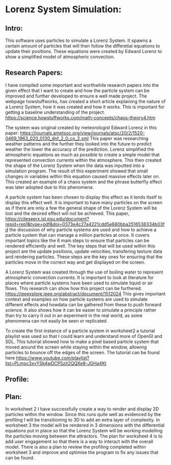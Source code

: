 # Lorenz System Simulation:

## Intro:
This software uses particles to simulate a Lorenz System. It spawns a certain amount of particles that will then follow the differetial equations to update their positions. 
These equations were created by Edward Lorenz to show a simplified model of atmospheric convection. 

## Research Papers: 
I have compiled some important and worthwhile research papers into the given effect that I want to create and how the particle system can be improved and further developed to ensure a well made project. 
The webpage howstuffworks, has created a short article explaining the nature of a Lorenz System, how it was created and how it works. This is important for getting a baseline understanding of the project. 
https://science.howstuffworks.com/math-concepts/chaos-theory4.htm

The system was original created by meteorologist Edward Lorenz in this paper: https://journals.ametsoc.org/view/journals/atsc/20/2/1520-0469_1963_020_0130_dnf_2_0_co_2.xml
This paper was researching weather patterns and the further they looked into the future to predict weather the lower the accuracy of the prediction. Lorenz simplified the atmospheric equations as much as possible to create a simple model that represented convection currents within the atmosphere. This then created the shape of the Lorenz System when the data was inputted into a simulation program. The result of this experiment showed that small changes in variables within this equation caused massive effects later on. This created an example of a chaos system and the phrase butterfly effect was later adopted due to this phenomena. 

A particle system has been chosen to display this effect as it lends itself to display this effect well. It is important to have many particles on the screen as if there are only a few the general shape of the Lorenz System will be lost and the desired effect will not be achieved. This paper, https://citeseerx.ist.psu.edu/document?repid=rep1&type=pdf&doi=0373e4c27a4221cdd5e680bba2516536334b03fd the discussion of why particle systems are used and how to achieve a particle system that can manage a million particles at once. It covers important topics like the 6 main steps to ensure that particles can be rendered efficiently and well. The key steps that will be used within this project are the update positions, update velocities, transfering texture data and rendering particles. These steps are the key ones for ensuring that the particles move in the correct way and get displayed on the screen. 

A Lorenz System was created through the use of boiling water to represent atmospheric convection currents. It is important to look at literature for places where particle systems have been used to simulate liquid or air flows. This research can show how this project can be furthered. https://ieeexplore.ieee.org/abstract/document/1512024 This gives important context and examples on how particle systems are used to simulate different effects and howdata can be gathered from these to push forward science. It also shows how it can be easier to simulate a principle rather than try to carry it out in an experiment in the real world, as some phenomena can not easily be seen or replicated.

To create the first instance of a particle system in worksheet2 a tutorial playlist was used so that I could learn and understand more of OpenGl and SDL. This tutorial showed how to make a pixel based particle system that moved around the screen while staying within the window, allowing particles to bounce off the edges of the screen. The tutorial can be found here https://www.youtube.com/playlist?list=PLmpc3xvYSk4wDCP5zjt2QQXe8-JGHa4Kt

## Profile:

## Plan:
In worksheet 2 I have successfully create a way to render and display 2D particles within the window. Since this runs quite well as evidenced by the profiling I will be transitioning to 3D to add an extra layer of complexity.
In worksheet 3 the model will be rendered in 3 dimensions with the differential equations put in place so that the Lorenz System will be working modelling the particles moving between the attractors.
The plan for worksheet 4 is to add user engagement so that there is a way to interact with the overall model. There is also a plan to review the profiling completed within worksheet 3 and improve and optimise the program to fix any issues that can be found.

